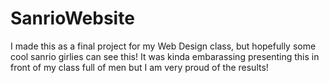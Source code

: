 # SanrioWebsite
I made this as a final project for my Web Design class, but hopefully some cool sanrio girlies can see this! It was kinda embarassing presenting this in front of my class full of men but I am very proud of the results!
